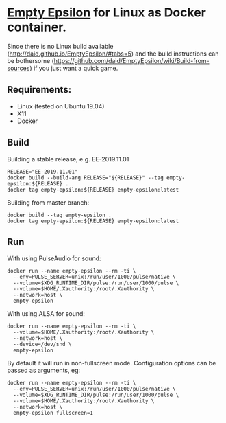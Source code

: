 # [Empty Epsilon](http://daid.github.io/EmptyEpsilon/) for Linux as Docker container.

Since there is no Linux build available (http://daid.github.io/EmptyEpsilon/#tabs=5) and the build instructions can be bothersome (https://github.com/daid/EmptyEpsilon/wiki/Build-from-sources) if you just want a quick game.

## Requirements:

- Linux (tested on Ubuntu 19.04)
- X11
- Docker

## Build

Building a stable release, e.g. EE-2019.11.01

```
RELEASE="EE-2019.11.01"
docker build --build-arg RELEASE="${RELEASE}" --tag empty-epsilon:${RELEASE} .
docker tag empty-epsilon:${RELEASE} empty-epsilon:latest
```

Building from master branch:

```
docker build --tag empty-epsilon .
docker tag empty-epsilon:${RELEASE} empty-epsilon:latest
```

## Run

With using PulseAudio for sound:

```
docker run --name empty-epsilon --rm -ti \
  --env=PULSE_SERVER=unix:/run/user/1000/pulse/native \
  --volume=$XDG_RUNTIME_DIR/pulse:/run/user/1000/pulse \
  --volume=$HOME/.Xauthority:/root/.Xauthority \
  --network=host \
  empty-epsilon
```

With using ALSA for sound:

```
docker run --name empty-epsilon --rm -ti \
  --volume=$HOME/.Xauthority:/root/.Xauthority \
  --network=host \
  --device=/dev/snd \
  empty-epsilon
```

By default it will run in non-fullscreen mode. Configuration options can be passed as arguments, eg:

```
docker run --name empty-epsilon --rm -ti \
  --env=PULSE_SERVER=unix:/run/user/1000/pulse/native \
  --volume=$XDG_RUNTIME_DIR/pulse:/run/user/1000/pulse \
  --volume=$HOME/.Xauthority:/root/.Xauthority \
  --network=host \
  empty-epsilon fullscreen=1
```
